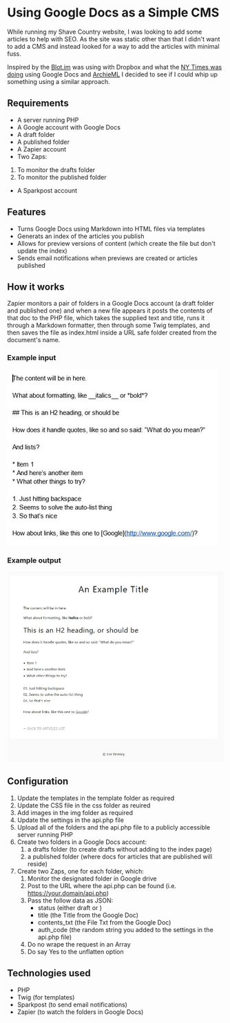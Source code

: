 # Using Google Docs as a Simple CMS
While running my Shave Country website, I was looking to add some articles to help with SEO. As the site was static other than that I didn't want to add a CMS and instead looked for a way to add the articles with minimal fuss.

Inspired by the [Blot.im](https://blot.im/) was using with Dropbox and what the [NY Times was doing](https://awards.journalists.org/entries/archieml/) using Google Docs and [ArchieML](http://archieml.org/) I decided to see if I could whip up something using a similar approach.

## Requirements

* A server running PHP
* A Google account with Google Docs
 * A draft folder
 * A published folder
* A Zapier account
 * Two Zaps:
  1. To monitor the drafts folder
  2. To monitor the published folder
* A Sparkpost account

## Features

* Turns Google Docs using Markdown into HTML files via templates
* Generats an index of the articles you publish
* Allows for preview versions of content (which create the file but don't update the index)
* Sends email notifications when previews are created or articles published

## How it works

Zapier monitors a pair of folders in a Google Docs account (a draft folder and published one) and when a new file appears it posts the contents of that doc to the PHP file, which takes the supplied text and title, runs it through a Markdown formatter, then through some Twig templates, and then saves the file as index.html inside a URL safe folder created from the document's name.

### Example input

![Example input](./img/gdocs-example-input.jpg)

### Example output

![Example output](./img/gdocs-example-output.jpg)


## Configuration

1. Update the templates in the template folder as required
2. Update the CSS file in the css folder as reuired
3. Add images in the img folder as required
4. Update the settings in the api.php file
5. Upload all of the folders and the api.php file to a publicly accessible server running PHP
6. Create two folders in a Google Docs account:
    1. a drafts folder (to create drafts without adding to the index page)
    2. a published folder (where docs for articles that are published will reside)
7. Create two Zaps, one for each folder, which:
    1. Monitor the designated folder in Google drive
    2. Post to the URL where the api.php can be found (i.e. https://your.domain/api.php)
    3. Pass the follow data as JSON:
        * status (either draft or )
        * title (the Title from the Google Doc)
        * contents_txt (the File Txt from the Google Doc)
        * auth_code (the random string you added to the settings in the api.php file)
    4. Do no wrape the request in an Array
    5. Do say Yes to the unflatten option

## Technologies used

* PHP
* Twig (for templates)
* Sparkpost (to send email notifications)
* Zapier (to watch the folders in Google Docs)
